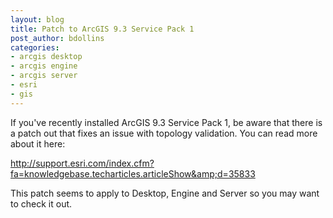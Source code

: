 ```yaml
---
layout: blog
title: Patch to ArcGIS 9.3 Service Pack 1
post_author: bdollins
categories:
- arcgis desktop
- arcgis engine
- arcgis server
- esri
- gis
---
```


If you've recently installed ArcGIS 9.3 Service Pack 1, be aware that there is a patch out that fixes an issue with topology validation. You can read more about it here:

<a href="http://support.esri.com/index.cfm?fa=knowledgebase.techarticles.articleShow&amp;d=35833">http://support.esri.com/index.cfm?fa=knowledgebase.techarticles.articleShow&amp;d=35833</a>

This patch seems to apply to Desktop, Engine and Server so you may want to check it out.